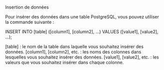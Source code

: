 Insertion de données

Pour insérer des données dans une table PostgreSQL, vous pouvez utiliser la commande suivante :


INSERT INTO [table] ([column1], [column2], ...) VALUES ([value1], [value2], ...);

[table] : le nom de la table dans laquelle vous souhaitez insérer des données.
[column1], [column2], etc. : les noms des colonnes dans lesquelles vous souhaitez insérer des données.
[value1], [value2], etc. : les valeurs que vous souhaitez insérer dans chaque colonne.